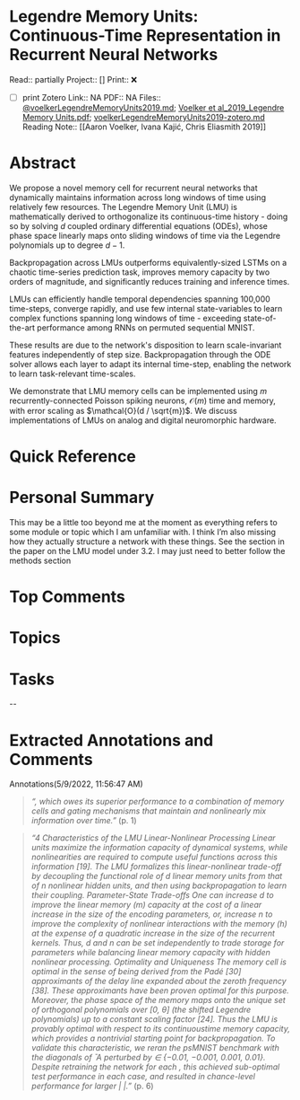 

# Legendre Memory Units: Continuous-Time Representation in Recurrent Neural Networks
Read:: partially
Project:: []
Print::  ❌
- [ ] print 
Zotero Link:: NA
PDF:: NA
Files:: [@voelkerLegendreMemoryUnits2019.md](file:///home/michaelt/Insync/m@tarlton.info/Google%20Drive/05.%20Obsidian/Obsidian/oslomet/50%20Reading/Zotero%20Papers/@voelkerLegendreMemoryUnits2019.md); [Voelker et al_2019_Legendre Memory Units.pdf](file:///home/michaelt/Insync/m@tarlton.info/Google%20Drive/06.%20Zotero/storage/7F8ZW28Q/Voelker%20et%20al_2019_Legendre%20Memory%20Units.pdf); [voelkerLegendreMemoryUnits2019-zotero.md](file:///home/michaelt/Insync/m@tarlton.info/Google%20Drive/05.%20Obsidian/Obsidian/oslomet/50%20Reading/Zotero%20Papers/voelkerLegendreMemoryUnits2019-zotero.md)
Reading Note:: [[Aaron Voelker, Ivana Kajić, Chris Eliasmith 2019]]

# Abstract
We propose a novel memory cell for recurrent neural networks that dynamically maintains information across long windows of time using relatively few resources. The Legendre Memory Unit (LMU) is mathematically derived to orthogonalize its continuous-time history - doing so by solving $d$ coupled ordinary differential equations (ODEs), 
whose phase space linearly maps onto sliding windows of time via the Legendre polynomials up to degree $d-1$. 

Backpropagation across LMUs outperforms equivalently-sized LSTMs on a chaotic time-series prediction task, improves memory capacity by two orders of magnitude, and significantly reduces training and inference times.

LMUs can efficiently handle temporal dependencies spanning 100,000 time-steps, converge rapidly, and use few internal state-variables to learn complex functions spanning long windows of time - exceeding state-of-the-art performance among RNNs on permuted sequential MNIST. 

These results are due to the network's disposition to learn scale-invariant features independently of step size. Backpropagation through the ODE solver allows each layer to adapt its internal time-step, enabling the network to learn task-relevant time-scales. 

We demonstrate that LMU memory cells can be implemented using $m$ recurrently-connected Poisson spiking neurons, $\mathcal{O}(m)$ time and memory, with error scaling as $\mathcal{O}(d / \sqrt{m})$. We discuss implementations of LMUs on analog and digital neuromorphic hardware.


# Quick Reference


# Personal Summary
This may be a little too beyond me at the moment as everything refers to some module or topic which I am unfamiliar with.
I think I’m also missing how they actually structure a network with these things. See the section in the paper on the LMU model under 3.2. I may just need to better follow the methods section

# Top Comments


# Topics


# Tasks


--
# Extracted Annotations and Comments

Annotations(5/9/2022, 11:56:47 AM)

> *“, which owes its superior performance to a combination of memory cells and gating mechanisms that maintain and nonlinearly mix information over time.”* (p. 1)

> *“4 Characteristics of the LMU Linear-Nonlinear Processing Linear units maximize the information capacity of dynamical systems, while nonlinearities are required to compute useful functions across this information [19]. The LMU formalizes this linear-nonlinear trade-off by decoupling the functional role of d linear memory units from that of n nonlinear hidden units, and then using backpropagation to learn their coupling. Parameter-State Trade-offs One can increase d to improve the linear memory (m) capacity at the cost of a linear increase in the size of the encoding parameters, or, increase n to improve the complexity of nonlinear interactions with the memory (h) at the expense of a quadratic increase in the size of the recurrent kernels. Thus, d and n can be set independently to trade storage for parameters while balancing linear memory capacity with hidden nonlinear processing. Optimality and Uniqueness The memory cell is optimal in the sense of being derived from the Padé [30] approximants of the delay line expanded about the zeroth frequency [38]. These approximants have been proven optimal for this purpose. Moreover, the phase space of the memory maps onto the unique set of orthogonal polynomials over [0, θ] (the shifted Legendre polynomials) up to a constant scaling factor [24]. Thus the LMU is provably optimal with respect to its continuoustime memory capacity, which provides a nontrivial starting point for backpropagation. To validate this characteristic, we reran the psMNIST benchmark with the diagonals of ̄ A perturbed by ∈ {−0.01, −0.001, 0.001, 0.01}. Despite retraining the network for each , this achieved sub-optimal test performance in each case, and resulted in chance-level performance for larger | |.”* (p. 6)